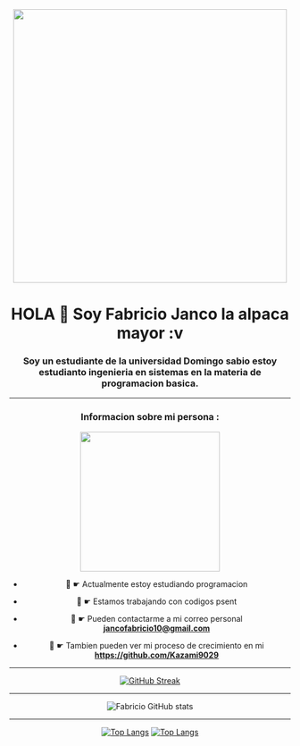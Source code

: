 <div id="header" align="center">
<img src="https://media.giphy.com/media/NOWo1GR5zXYl2/giphy.gif" width="490" />
<h1>  HOLA  👋 Soy Fabricio Janco la alpaca mayor :v</h1>
<h3 align="center">Soy un estudiante de la universidad Domingo sabio estoy estudianto ingenieria en sistemas en la materia de programacion basica. </h3>

---

### Informacion sobre mi persona :
  <img src="https://media.giphy.com/media/du3J3cXyzhj75IOgvA/giphy.gif" width="250" />

-  💜  ☛ Actualmente estoy estudiando programacion 

-  💜  ☛ Estamos trabajando con codigos psent

-  💜  ☛ Pueden contactarme a mi correo personal **jancofabricio10@gmail.com**
  
-  💜  ☛ Tambien pueden ver mi proceso de crecimiento en mi **https://github.com/Kazami9029**
  ---

[![GitHub Streak](https://streak-stats.demolab.com?user=kazami9029&theme=dark&hide_border=true&border_radius=5&locale=es&date_format=j%2Fn%5B%2FY%5D&mode=weekly)](https://git.io/streak-stats)

---
  
![Fabricio GitHub stats](https://github-readme-stats.vercel.app/api?username=kazami9029&show_icons=true&theme=radical)


---

[![Top Langs](https://github-readme-stats.vercel.app/api/top-langs/?username=kazami9029&hide_progress=true)](https://github.com/anuraghazra/github-readme-stats)
  [![Top Langs](https://github-readme-stats.vercel.app/api/top-langs/?username=kazami9029&hide_progress=true)](https://github.com/anuraghazra/github-readme-stats)
  
</div>
